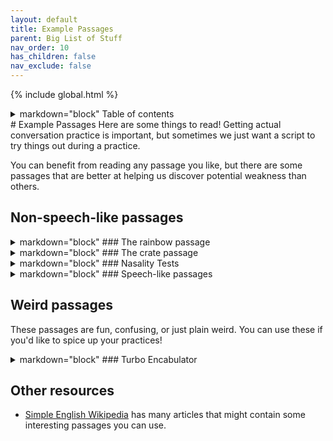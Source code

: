 ```yaml
---
layout: default
title: Example Passages
parent: Big List of Stuff
nav_order: 10
has_children: false
nav_exclude: false
---
```

{% include global.html %}
<details closed markdown="block">
  <summary> markdown="block"
    Table of contents
  </summary>
{: .text-delta }
1. TOC
{:toc}
</details>
# Example Passages
Here are some things to read! Getting actual conversation practice is important, but sometimes we just want a script to try things out during a practice.

You can benefit from reading any passage you like, but there are some passages that are better at helping us discover potential weakness than others.

## Non-speech-like passages

<details closed markdown="block"><summary> markdown="block"
### The rainbow passage
</summary>
This passage is very common and useful for starting out. The rainbow passage is a good example of a passage that can be read both as speech and as a script.

> When the sunlight strikes raindrops in the air, they act as a prism and form a rainbow. The rainbow is a division of white light into many beautiful colors. These take the shape of a long round arch, with its path high above, and its two ends apparently beyond the horizon. There is, according to legend, a boiling pot of gold at one end. People look, but no one ever finds it. When a man looks for something beyond his reach, his friends say he is looking for the pot of gold at the end of the rainbow.
</details>

<details closed markdown="block"><summary> markdown="block"
### The crate passage
</summary>

The phrases in this passage are shorter, which can help when trying small modifications many times.
> Open the crate but don't break the glass.
> Oak is strong and also gives shade.
> Cats and dogs each hate the other.
> The pipe began to rust while new.
> Add the sum to the product of these three.
> The ripe taste of cheese improves with age.
> Act on these orders with great speed.
> The hog crawled under the high fence.
> Move the vat over the hot fire.

</details>

<details closed markdown="block">
<summary> markdown="block"
### Nasality Tests
</summary>
We can use these to test nasality. If we block the nose by pinching it and read the non-nasal passages, it should sound exactly the same as if we didn't block the nose.

**Non-nasal:**
> Please take these glasses with the plates to be washed below the tap.
> The sea was as rough as it was dark.
> The lights of the city glowed brightly below us.
> You could be surprised at that aspect of his character.

**Nasal:**
> The wind blew strongly and bent trees over in a show of staggering natural strength.
> Many, but not all plants, flower in spring.
> She longed to dance beneath the moonlight.
> Finding nothing in front they muttered to themselves about something inane.
</details>

<details closed markdown="block"><summary> markdown="block"
### Speech-like passages
</summary>
Speech-like passages are more realistic. These sound closer to something you might say when talking with a friend. These are helpful for testing intonation and other complex qualities of speech.

> 1. Wait so they went anyway? I thought the weather was going to be bad so I cancelled it all on my end. How are they even going to get there aren't the bridges closed?
> 2. Well yes, but also no. I haven't been there so I don't know if they still sell it. All I know is they don't ship internationally unless you pay like, 100 bucks.
> 3. What the hell was that!? They just spawnsniped the whole damn team like 5 times in a row all with headshots. This has gotta be hacks.
> 4. So I haven't introduced you two yet have I. I'll have to invite you both on the weekend, you've got tons in common, I reckon you'll get on great.
> 5. Did you ever get that flashlight I told you about? Mine's so powerful I used it to cook a bit of beef haha. It's so bright, I think like 4000 lumens or something crazy like that. Gotta make sure you get the right batteries though otherwise they'll burn it out.
> 6. I couldn't sleep last night... I ended up getting up and having a cup of tea. I don't know why, I don't usually have trouble sleeping but for some reason my eyes were just wired open. You ever get that?
> 7. Oh my god the dinner last night was so amazing! You had the tacos too right? That sauce on it was incredible I just want like 100 liters of the stuff so I can put it on everything.
</details>

## Weird passages
These passages are fun, confusing, or just plain weird. You can use these if you'd like to spice up your practices!

<details closed markdown="block"><summary> markdown="block"
### Turbo Encabulator
</summary>
[Source](https://www.youtube.com/watch?v=Ac7G7xOG2Ag)

> For a number of years now, work has been proceeding in order to bring perfection to the crudely conceived idea of a transmission that would not only supply inverse reactive current for use in unilateral phase detractors, but would also be capable of automatically synchronizing cardinal grammeters. Such an instrument is the turbo encabulator.
>
> Now basically the only new principle involved is that instead of power being generated by the relative motion of conductors and fluxes, it is produced by the modial interaction of magneto-reluctance and capacitive diractance.
>
> The original machine had a base plate of pre-famulated amulite surmounted by a malleable logarithmic casing in such a way that the two spurving bearings were in a direct line with the panametric fan. The latter consisted simply of six hydrocoptic marzlevanes, so fitted to the ambifacient lunar waneshaft that side fumbling was effectively prevented.
>
> The main winding was of the normal lotus-o-delta type placed in panendermic semi-boloid slots of the stator, every seventh conductor being connected by a non-reversible tremie pipe to the differential girdle spring on the “up” end of the grammeters.
>
> The turbo-encabulator has now reached a high level of development, and it’s being successfully used in the operation of novertrunnions. Moreover, whenever a forescent skor motion is required, it may also be employed in conjunction with a drawn reciprocation dingle arm, to reduce sinusoidal repleneration.
</details>

## Other resources

- [Simple English Wikipedia](https://simple.wikipedia.org/wiki/Simple_English_Wikipedia) has many articles that might contain some interesting passages you can use.
